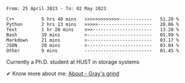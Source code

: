 <!--START_SECTION:waka-->

```text
From: 25 April 2023 - To: 02 May 2023

C++          5 hrs 40 mins   >>>>>>>>>>>>>------------   51.20 %
Python       2 hrs 13 mins   >>>>>--------------------   20.06 %
Text         1 hr 28 mins    >>>----------------------   13.28 %
Bash         39 mins         >------------------------   05.99 %
Markdown     21 mins         >------------------------   03.17 %
JSON         20 mins         >------------------------   03.04 %
Other        9 mins          -------------------------   01.45 %
```

<!--END_SECTION:waka-->

<!-- [![grayxu's github stats](https://github-readme-stats.vercel.app/api?username=grayxu&count_private=true&show_icons=true)](https://github.com/grayxu) -->


Currently a Ph.D. student at HUST in storage systems
<!-- add this part due to Github student benefits requirements 🤷‍♂️ -->

✔ Know more about me: [About - Gray's grind](https://www.grayxu.cn/)
